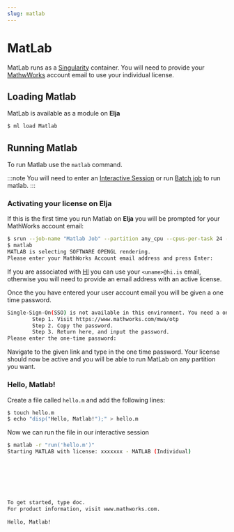 ```yaml
---
slug: matlab
---
```


# MatLab
MatLab runs as a [Singularity](singularity) container. 
You will need to provide your [MathwWorks](https://mathworks.com) account email to use your individual license.

## Loading Matlab
MatLab is available as a module on **Elja**
```bash
$ ml load Matlab
```


## Running Matlab
To run Matlab use the `matlab` command.

:::note
You will need to enter an [Interactive Session](../elja/interactive_session) or run  [Batch job](../elja/submit_jobs) to run matlab. 
:::

### Activating your license on Elja

If this is the first time you run Matlab on **Elja** you will be prompted for your MathWorks account email:

```bash
$ srun --job-name "Matlab Job" --partition any_cpu --cpus-per-task 24 --mem-per-cpu 3900 --time 02:00:00 --pty bash
$ matlab 
MATLAB is selecting SOFTWARE OPENGL rendering.
Please enter your MathWorks Account email address and press Enter:
```

If you are associated with [HI](https://hi.is) you can use your `<uname>@hi.is` email, otherwise you will need to provide an email address with an active license. 

Once the you have entered your user account email you will be given a one time password.
```bash
Single-Sign-On(SSO) is not available in this environment. You need a one-time password to sign in to MATLAB.
        Step 1. Visit https://www.mathworks.com/mwa/otp
        Step 2. Copy the password.
        Step 3. Return here, and input the password.
Please enter the one-time password:
```

Navigate to the given link and type in the one time password.
Your license should now be active and you will be able to run MatLab on any partition you want.

### Hello, Matlab!
Create a file called `hello.m`  and add the following lines:
```bash
$ touch hello.m
$ echo "disp("Hello, Matlab!");" > hello.m
```

Now we can run the file in our interactive session

```bash
$ matlab -r "run('hello.m')"
Starting MATLAB with license: xxxxxxx - MATLAB (Individual)

                                                                                                          < M A T L A B (R) >
                                                                                                Copyright 1984-2023 The MathWorks, Inc.
                                                                                           R2023a Update 3 (9.14.0.2286388) 64-bit (glnxa64)
                                                                                                              May 25, 2023

 
To get started, type doc.
For product information, visit www.mathworks.com.
 
Hello, Matlab!
```